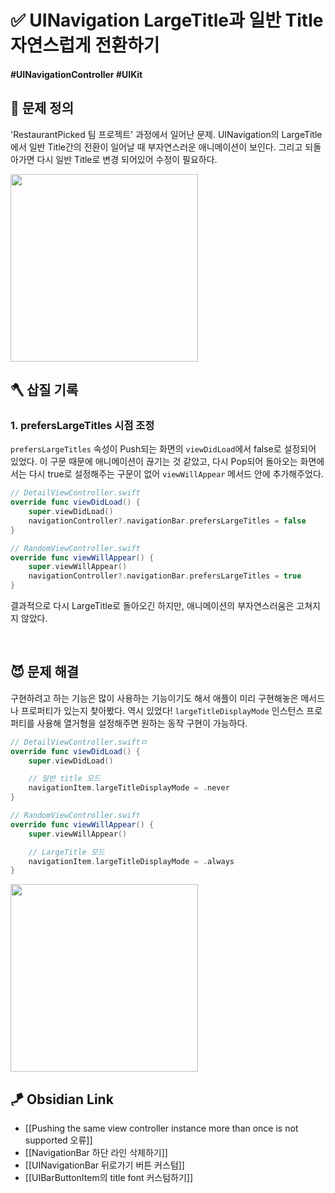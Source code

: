 # ✅ UINavigation LargeTitle과 일반 Title 자연스럽게 전환하기

#### #UINavigationController #UIKit 

## 🤔 문제 정의

'RestaurantPicked 팀 프로젝트' 과정에서 일어난 문제. UINavigation의 LargeTitle에서 일반 Title간의 전환이 일어날 때 부자연스러운 애니메이션이 보인다. 그리고 되돌아가면 다시 일반 Title로 변경 되어있어 수정이 필요하다.

<img width="300" src="https://github.com/dev-sejin/BAEGOPA-RestaurantPicked/assets/113565086/224b907f-181c-41ac-9e5c-452381782c0e">

<br>

## 🪓 삽질 기록

### 1. prefersLargeTitles 시점 조정

`prefersLargeTitles` 속성이 Push되는 화면의 `viewDidLoad`에서 false로 설정되어 있었다. 이 구문 때문에 애니메이션이 끊기는 것 같았고, 다시 Pop되어 돌아오는 화면에서는 다시 true로 설정해주는 구문이 없어 `viewWillAppear` 메서드 안에 추가해주었다.

~~~swift
// DetailViewController.swift
override func viewDidLoad() {
    super.viewDidLoad()
    navigationController?.navigationBar.prefersLargeTitles = false
}

// RandomViewController.swift
override func viewWillAppear() {
    super.viewWillAppear()
    navigationController?.navigationBar.prefersLargeTitles = true
}
~~~

결과적으로 다시 LargeTitle로 돌아오긴 하지만, 애니메이션의 부자연스러움은 고쳐지지 않았다.

<br>

## 😈 문제 해결

구현하려고 하는 기능은 많이 사용하는 기능이기도 해서 애플이 미리 구현해놓은 메서드나 프로퍼티가 있는지 찾아봤다. 역시 있었다! `largeTitleDisplayMode` 인스턴스 프로퍼티를 사용해 열거형을 설정해주면 원하는 동작 구현이 가능하다.

~~~swift
// DetailViewController.swiftㅁ
override func viewDidLoad() {
    super.viewDidLoad()

    // 일반 title 모드
    navigationItem.largeTitleDisplayMode = .never
}

// RandomViewController.swift
override func viewWillAppear() {
    super.viewWillAppear()

    // LargeTitle 모드
    navigationItem.largeTitleDisplayMode = .always
}
~~~

<img width="300" src="https://github.com/dev-sejin/BAEGOPA-RestaurantPicked/assets/113565086/3746cf31-bd9c-4a55-9228-a591845236ef">


## 🪁 Obsidian Link
- [[Pushing the same view controller instance more than once is not supported 오류]]
- [[NavigationBar 하단 라인 삭제하기]]
- [[UINavigationBar 뒤로가기 버튼 커스텀]]
- [[UIBarButtonItem의 title font 커스텀하기]]